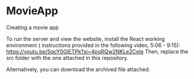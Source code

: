 # MovieApp
Creating a movie app




To run the server and view the website, install the React working environment ( instructions provided in the following video, 5:06 - 9:15): https://youtu.be/SqcY0GlETPk?si=4pgRQw2NKLe2CeIe
Then, replace the src folder with the one attached in this repository.

Alternatively, you can download the archived file attached.
